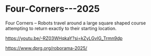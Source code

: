 # Four-Corners---2025
Four Corners – Robots travel around a large square shaped course attempting to return exactly to their starting location.

https://youtu.be/-RZ03WHqkaY?si=kZyLGvlG_Trmn9dp

https://www.dprg.org/roborama-2025/

